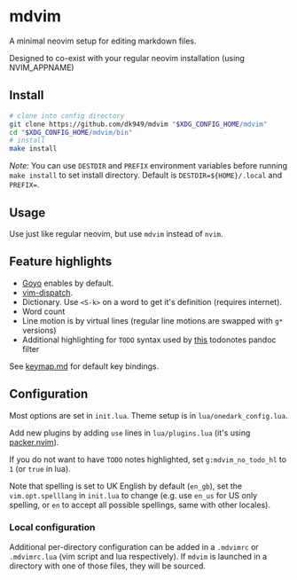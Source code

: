 # mdvim

A minimal neovim setup for editing markdown files.

Designed to co-exist with your regular neovim installation (using NVIM_APPNAME)

## Install

```sh
# clone into config directory
git clone https://github.com/dk949/mdvim "$XDG_CONFIG_HOME/mdvim"
cd "$XDG_CONFIG_HOME/mdvim/bin"
# install
make install
```

_Note:_ You can use `DESTDIR` and `PREFIX` environment variables before running
`make install` to set install directory. Default is `DESTDIR=${HOME}/.local` and
`PREFIX=`.

## Usage

Use just like regular neovim, but use `mdvim` instead of `nvim`.

## Feature highlights

* [Goyo](https://github.com/junegunn/goyo.vim) enables by default.
* [vim-dispatch](https://github.com/tpope/vim-dispatch).
* Dictionary. Use `<S-k>` on a word to get it's definition (requires internet).
* Word count
* Line motion is by virtual lines (regular line motions are swapped with `g*`
  versions)
* Additional highlighting for `TODO` syntax used by
  [this](https://gist.github.com/dk949/380da9878c53be01ab2132310af84ba3)
  todonotes pandoc filter

See [keymap.md](keymap.md) for default key bindings.

## Configuration

Most options are set in `init.lua`. Theme setup is in `lua/onedark_config.lua`.

Add new plugins by adding `use` lines in `lua/plugins.lua` (it's using
[packer.nvim](https://github.com/wbthomason/packer.nvim)).

If you do not want to have `TODO` notes highlighted, set `g:mdvim_no_todo_hl` to
`1` (or `true` in lua).

Note that spelling is set to UK English by default (`en_gb`), set the
`vim.opt.spelllang` in `init.lua` to change (e.g. use `en_us` for US only
spelling, or `en` to accept all possible spellings, same with other locales).

### Local configuration

Additional per-directory configuration can be added in a `.mdvimrc` or `.mdvimrc.lua`
(vim script and lua respectively). If `mdvim` is launched in a directory with one of
those files, they will be sourced.
